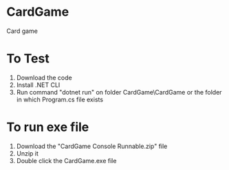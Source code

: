 # CardGame
Card game

# To Test
1. Download the code
2. Install .NET CLI
3. Run command "dotnet run" on folder CardGame\CardGame or the folder in which Program.cs file exists

# To run exe file
1. Download the "CardGame Console Runnable.zip" file
2. Unzip it
3. Double click the CardGame.exe file
